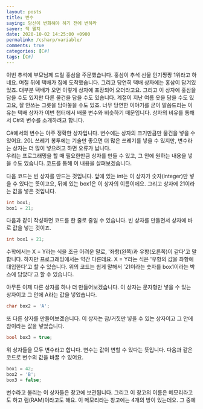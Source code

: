```yaml
---
layout: posts
title: 변수
saying: 당신이 변화해야 하기 전에 변하라
sayer: 잭 웰치
date: 2020-10-02 14:25:00 +0900
permalink: /csharp/variable/
comments: true
categories: [C#]
tags: [C#]
---
```


이번 추석에 부모님께 드릴 홍삼을 주문했습니다. 홍삼이 추석 선물 인기짱짱 1위라고 하네요. 며칠 뒤에 택배가 집에 도착했습니다. 그리고 당연히 택배 상자에는 홍삼이 담겨있었죠. 대부분 택배가 오면 이렇게 상자에 포장되어 오더라고요. 그리고 이 상자에 홍삼을 담을 수도 있지만 다른 물건을 담을 수도 있습니다. 계절이 지난 여름 옷을 담을 수도 있고요, 잘 안쓰는 그릇을 담아놓을 수도 있죠. 너무 당연한 이야기를 굳이 말씀드리는 이유는 택배 상자가 이번 챕터에서 배울 변수와 비슷하기 때문입니다. 상자의 비유를 통해서 C#의 변수를 소개하려고 합니다.

C#에서의 변수는 아주 정확한 상자입니다. 변수에는 상자의 크기만큼만 물건을 넣을 수 있어요. 20L 쓰레기 봉투에는 기술만 좋으면 더 많은 쓰레기를 넣을 수 있지만, 변수라는 상자는 더 많이 넣으려고 하면 오류가 납니다.<br />
우리는 프로그래밍을 할 때 필요한만큼 상자를 만들 수 있고, 그 안에 원하는 내용을 넣을 수도 있습니다. 코드를 통해 이 내용을 살펴보겠습니다.

다음 코드는 빈 상자를 만드는 것입니다. 앞에 있는 int는 이 상자가 숫자(integer)만 넣을 수 있다는 뜻이고요, 뒤에 있는 box1은 이 상자의 이름이에요. 그리고 상자에 21이라는 값을 넣은 것입니다.

```cs
int box1;
box1 = 21;
```

다음과 같이 작성하면 코드를 한 줄로 줄일 수 있습니다. 빈 상자를 만들면서 상자에 바로 값을 넣는 것이죠.
```cs
int box1 = 21;
```

수학에서는 X = Y라는 식을 조금 어려운 말로, '좌항(왼쪽)과 우항(오른쪽)이 같다'고 말합니다. 하지만 프로그래밍에서는 약간 다른데요. X = Y라는 식은 '우항의 값을 좌항에 대입한다'고 할 수 있습니다. 위의 코드는 쉽게 말해서 '21이라는 숫자를 box1이라는 박스에 담았다'고 할 수 있습니다.

아무튼 이제 다른 상자를 하나 더 만들어보겠습니다. 이 상자는 문자형만 넣을 수 있는 상자이고 그 안에 A라는 값을 넣었습니다.
```cs
char box2 = 'A';
```

또 다른 상자를 만들어보겠습니다. 이 상자는 참/거짓만 넣을 수 있는 상자이고 그 안에 참이라는 값을 넣었습니다.
```cs
bool box3 = true;
```

위 상자들을 모두 변수라고 합니다. 변수는 값이 변할 수 있다는 뜻입니다. 다음과 같은 코드로 변수의 값을 바꿀 수 있어요.
```cs
box1 = 42;
box2 = 'B';
box3 = false;
```


변수라고 불리는 이 상자들은 창고에 보관됩니다. 그리고 이 창고의 이름은 메모리라고도 하고 램(RAM)이라고도 해요. 이 메모리라는 창고에는 4개의 방이 있는데요. 그 중에 
